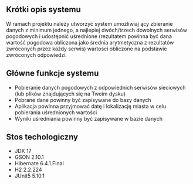 ## Krótki opis systemu

W ramach projektu należy utworzyć system umożliwiaj ący zbieranie 
danych z minimum jednego, a najlepiej dwóch/trzech dowolnych serwisów 
pogodowych i udostępnić uśrednione (rezultatem powinna być dana wartość 
pogodowa obliczona jako średnia arytmetyczna z rezultatów zwróconych przez
każdy serwis) wartości obliczone na podstawie zwróconych odpowiedzi.

## Główne funkcje systemu

* Pobieranie danych pogodowych z odpowiednich serwisów sieciowych 
(lub plików znajdujących się na Twoim dysku)
* Pobrane dane powinny być zapisywane do bazy danych
* Aplikacja powinna przyjmować datę i lokalizację miasta w celu 
pobierania uśrednionych wartości
* Wyniki uśredniania powinny być zapisywane w bazie danych

## Stos techologiczny
* JDK 17
* GSON 2.10.1
* Hibernate 6.4.1.Final
* H2 2.2.224
* JUnit5 5.10.1

